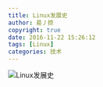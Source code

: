 ```yaml
---
title: Linux发展史
author: 昜丿捺
copyright: true
date: 2016-11-22 15:26:12
tags: [Linux]
categories: 技术
---
```

![Linux发展史](/img/screenshots/Linux发展史.png)